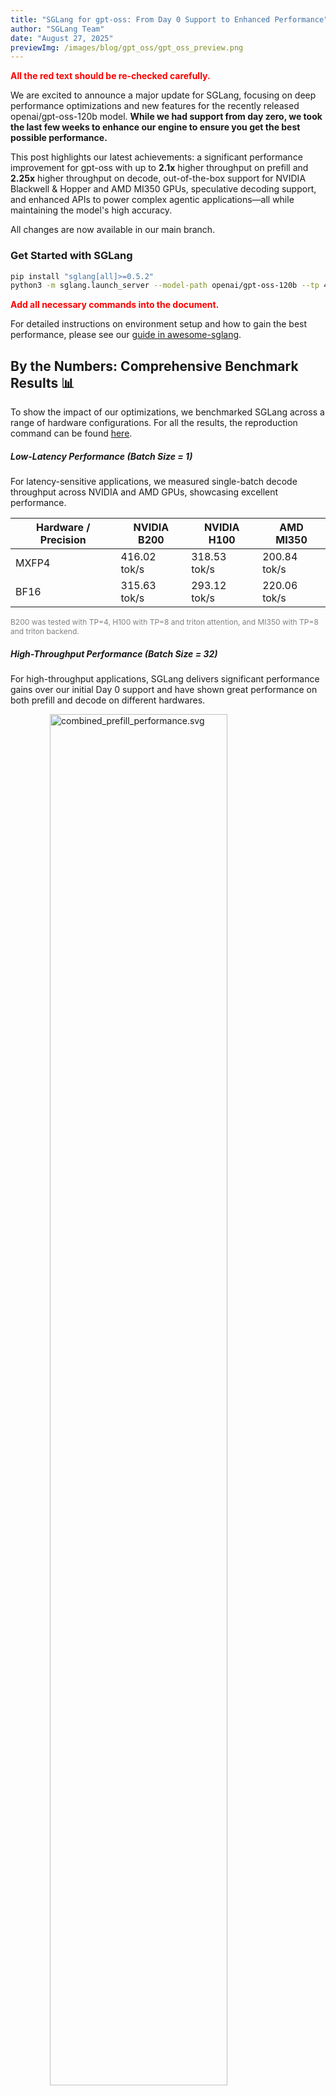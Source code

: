 ```yaml
---
title: "SGLang for gpt-oss: From Day 0 Support to Enhanced Performance"
author: "SGLang Team"
date: "August 27, 2025"
previewImg: /images/blog/gpt_oss/gpt_oss_preview.png
---
```


<span style="color: red; font-weight: bold;">
All the red text should be re-checked carefully.
</span>

We are excited to announce a major update for SGLang, focusing on deep performance optimizations and new features for the recently released openai/gpt-oss-120b model. **While we had support from day zero, we took the last few weeks to enhance our engine to ensure you get the best possible performance.**

This post highlights our latest achievements: a significant performance improvement for gpt-oss with up to **2.1x** higher throughput on prefill and **2.25x** higher throughput on decode, out-of-the-box support for NVIDIA Blackwell & Hopper and AMD MI350 GPUs, speculative decoding support, and enhanced APIs to power complex agentic applications—all while maintaining the model's high accuracy.

All changes are now available in our main branch.

### Get Started with SGLang

```bash
pip install "sglang[all]>=0.5.2"
python3 -m sglang.launch_server --model-path openai/gpt-oss-120b --tp 4
```

<div style="color: red; font-weight: bold;">
Add all necessary commands into the document.
</div>

For detailed instructions on environment setup and how to gain the best performance, please see our [guide in awesome-sglang](https://github.com/sgl-project/awesome-sglang/tree/main/gpt-oss).

## By the Numbers: Comprehensive Benchmark Results 📊

To show the impact of our optimizations, we benchmarked SGLang across a range of hardware configurations. For all the results, the reproduction command can be found [here](https://github.com/sgl-project/sglang/tree/main/benchmark/gpt_oss).

##### Low-Latency Performance (Batch Size = 1)

For latency-sensitive applications, we measured single-batch decode throughput across NVIDIA and AMD GPUs, showcasing excellent performance.

| Hardware / Precision | NVIDIA B200  | NVIDIA H100  | AMD MI350    |
| -------------------- | ------------ | ------------ | ------------ |
| MXFP4                | 416.02 tok/s | 318.53 tok/s | 200.84 tok/s |
| BF16                 | 315.63 tok/s | 293.12 tok/s | 220.06 tok/s |

<span style="color: grey; font-size: 12px;">
B200 was tested with TP=4, H100 with TP=8 and triton attention, and MI350 with TP=8 and triton backend.
</span>

##### High-Throughput Performance (Batch Size = 32)

For high-throughput applications, SGLang delivers significant performance gains over our initial Day 0 support and have shown great performance on both prefill and decode on different hardwares.

<img src="/images/blog/gpt_oss/combined_prefill_performance.svg" alt="combined_prefill_performance.svg" style="display:block; margin-left: auto; margin-right: auto; width: 75%"></img>

<img src="/images/blog/gpt_oss/combined_decode_performance.svg" alt="combined_decode_performance.svg" style="display:block; margin-left: auto; margin-right: auto; width: 75%"></img>

## Performance Deep Dive 🚀

Our performance gains come from several key optimizations at the kernel level:

- **FlashInfer Kernels for Blackwell**: To unlock peak performance for gpt-oss on Blackwell GPUs, we integrated highly optimized kernels from FlashInfer. This accelerates core components, including multi-head attention and Mixture of Experts (MoE) layers, on the new hardware.
- **FlashAttention-3 for Hopper**: We modified the FlashAttention-3 kernels to support attention sinks, providing a significant speedup for inference on Hopper GPUs.
- **Kernel Fusion and Reduction**: We performed several low-level fusions to reduce overhead. This includes fusing the RMS norm with all-reduce, merging the set KV buffer operation into RoPE, and fusing hidden states padding into quantization. We also removed unnecessary kernels, enabled [PDL](https://docs.nvidia.com/cuda/cuda-c-programming-guide/index.html#programmatic-dependent-launch-and-synchronization) for some kernels, and reduced CPU overhead for greater efficiency.

## Accuracy Alignment with Official Report 🎯

We validated our optimized gpt-oss implementation against the GPQA benchmark and confirmed that our results align closely with the official model card, ensuring that these speedups do not compromise the model's reasoning capabilities.

| Reasoning Effort | SGLang | [vLLM](https://docs.vllm.ai/projects/recipes/en/latest/OpenAI/GPT-OSS.html#accuracy-evaluation-panels) | [Official](https://cdn.openai.com/pdf/419b6906-9da6-406c-a19d-1bb078ac7637/oai_gpt-oss_model_card.pdf) |
| ---------------- | ------ | ------------------------------------------------------------------------------------------------------ | ------------------------------------------------------------------------------------------------------ |
| Low              | 65.6   | 65.3                                                                                                   | 67.1                                                                                                   |
| Medium           | 72.1   | 72.4                                                                                                   | 73.1                                                                                                   |
| High             | 79.8   | 79.4                                                                                                   | 80.1                                                                                                   |

## Speculative Decoding Support 🦅

**Speculative Decoding** is a key technique for improving LLM inference performance. [**EAGLE3**](https://arxiv.org/abs/2503.01840) is the current state-of-the-art speculative decoding method, and SGLang was the first framework to support it, thanks to close collaboration with EAGLE team.

In SGLang, you can easily launch gpt-oss model with EAGLE3 speculative decoding:

```bash
# On Hopper:
# - Tree decoding (topk > 1) and chain decoding (topk = 1) are supported on both FA3 and Triton backends.
python3 -m sglang.launch_server --model openai/gpt-oss-120b --speculative-algorithm EAGLE3 --speculative-draft-model-path lmsys/EAGLE3-gpt-oss-120b-bf16 --speculative-num-steps 3 --speculative-eagle-topk 1 --speculative-num-draft-tokens 4 --tp 4
python3 -m sglang.launch_server --model openai/gpt-oss-120b --speculative-algorithm EAGLE3 --speculative-draft-model-path lmsys/EAGLE3-gpt-oss-120b-bf16 --speculative-num-steps 5 --speculative-eagle-topk 4 --speculative-num-draft-tokens 8 --tp 4

# On Blackwell:
# - Chain decoding (topk = 1) is supported on TRTLLM-MHA backend. Tree decoding (topk > 1) is in progress, stay tuned!
# - Both tree decoding (topk > 1) and chain decoding (topk = 1) are supported on the Triton backend.
python3 -m sglang.launch_server --model openai/gpt-oss-120b --speculative-algo EAGLE3 --speculative-draft lmsys/EAGLE3-gpt-oss-120b-bf16 --speculative-num-steps 3 --speculative-eagle-topk 1 --speculative-num-draft-tokens 4 --tp 4
python3 -m sglang.launch_server --model openai/gpt-oss-120b --speculative-algo EAGLE3 --speculative-draft lmsys/EAGLE3-gpt-oss-120b-bf16 --speculative-num-steps 5 --speculative-eagle-topk 4 --speculative-num-draft-tokens 8 --attention-backend triton --tp 4
```

For `openai/gpt-oss-120b` model, we trained an EAGLE3 draft model, [`lmsys/EAGLE3-gpt-oss-120b-bf16`](https://huggingface.co/lmsys/EAGLE3-gpt-oss-120b-bf16) with [SpecForge](https://github.com/sgl-project/SpecForge), an efficient framework for speculative draft model training. Our trained draft model achieves a higher average acceptance length compared to [NVIDIA’s gpt-oss draft model](https://huggingface.co/nvidia/gpt-oss-120b-Eagle3).

<img src="/images/blog/gpt_oss/accept_length.svg" style="display:block; margin-top: auto; margin-left: auto; margin-right: auto; margin-bottom: auto; width: 75%"></img>

We also benchmarked `openai/gpt-oss-120b` with EAGLE3 on H200 TP4 and observed promising results across several standard benchmark datasets:

<img src="/images/blog/gpt_oss/gpt_oss_eagle3_results.svg" style="display:block; margin-top: auto; margin-left: auto; margin-right: auto; margin-bottom: auto; width: 75%"></img>

which achieves:
- **1.39x** speedup with the `steps=3, topk=1, num_draft_tokens=4` setting.
- **1.52x** speedup with the `steps=5, topk=4, num_draft_tokens=8` setting.

## Powering Agentic Applications 🤖

<div style="color: red; font-weight: bold;">
Need more check from @Chang@Lianmin@Xingyuan
</div>

To better enable agentic workflows, SGLang offers [OpenAI Reponse API support](https://docs.sglang.ai/basic_usage/gpt_oss.html#responses-api) and [native chat completion support](https://docs.sglang.ai/advanced_features/function_calling.html#). Here is an example of how to build a simple web search agent with SGLang.

Launch the server:

```bash
export EXA_API_KEY=YOUR_EXA_KEY
python3 -m sglang.launch_server --port 30000 --model-path openai/gpt-oss-120b --tp 4 --tool-server demo 
```

Use Response API to build a web search agent:

```python
import openai

client = openai.OpenAI(
    base_url="http://localhost:30000/v1",
    api_key="EMPTY"
)
response = client.responses.create(
    model="openai/gpt-oss-120b",
    tools=[{"type": "web_search_preview"}],
    input="What does SGLang update today?"
)

print(response.output_text)
```

## What's Next? 🔮

<div style="color: red; font-weight: bold;">
Need more check from @Lianmin
</div>

We are continuously working to push the boundaries of LLM inference. Our future roadmap includes exploring SWA (Sliding Window Attention) optimizations and speculative decoding to further enhance performance.

We invite you to try out the latest version of SGLang and share your feedback. Thank you for being part of our community!